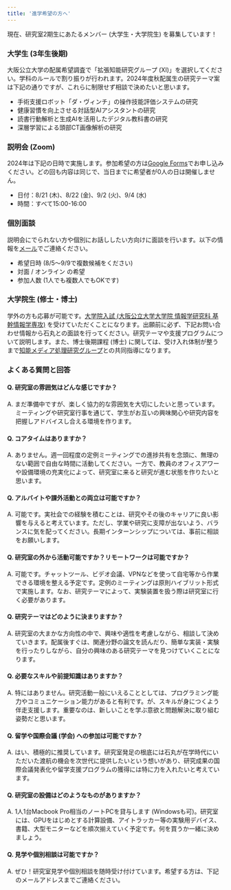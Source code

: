 ```yaml
---
title: '進学希望の方へ'
---
```


現在、研究室2期生にあたるメンバー (大学生・大学院生) を募集しています！

### 大学生 (3年生後期)

大阪公立大学の配属希望調査で「拡張知能研究グループ (XI)」を選択してください。学科のルールで割り振りが行われます。2024年度秋配属生の研究テーマ案は下記の通りですが、これらに制限せず相談で決めたいと思います。

* 手術支援ロボット「ダ・ヴィンチ」の操作技能評価システムの研究
* 健康習慣を向上させる対話型AIアシスタントの研究
* 読書行動解析と生成AIを活用したデジタル教科書の研究
* 深層学習による頭部CT画像解析の研究

<div class="index-card-container">
  <div class="index-card-item call-card-item">
    <h3>説明会 (Zoom)</h3>
    <p>2024年は下記の日時で実施します。参加希望の方は<a href="https://docs.google.com/forms/d/e/1FAIpQLSdyTnHZKKXd77dbTpYvT09IRC4OnECZuHbQN0inYCdFPDpYrg/viewform">Google Forms</a>でお申し込みください。どの回も内容は同じで、当日までに希望者が0人の日は開催しません。</p>
    <ul>
      <li>日付：8/21 (木)、8/22 (金)、9/2 (火)、9/4 (水) </li>
      <li>時間：すべて15:00-16:00</li>
    </ul>
  </div>
  <div class="index-card-item call-card-item">
    <h3>個別面談</h3>
    <p>説明会にでられない方や個別にお話ししたい方向けに面談を行います。以下の情報を<a href="#%E3%81%8A%E5%95%8F%E3%81%84%E5%90%88%E3%82%8F%E3%81%9B">メール</a>でご連絡ください。</p>
    <ul>
      <li>希望日時 (8/5〜9/9で複数候補をください)</li>
      <li>対面 / オンライン の希望</li>
      <li>参加人数 (1人でも複数人でもOKです)</li>
    </ul>
  </div>
</div>

### 大学院生 (修士・博士)

学外の方も応募が可能です。<a href="https://www.omu.ac.jp/admissions/g/exam_info/graduate/gs_info/" target="_blank" rel="noopener noreferrer">大学院入試 (大阪公立大学大学院 情報学研究科 基幹情報学専攻)</a> を受けていただくことになります。出願前に必ず、下記お問い合わせ情報から石丸との面談を行ってください。研究テーマや支援プログラムについて説明します。また、博士後期課程 (博士) に関しては、受け入れ体制が整うまで<a href="https://imlab.jp" target="_blank" rel="noopener noreferrer">知能メディア処理研究グループ</a>との共同指導になります。

### よくある質問と回答

#### Q. 研究室の雰囲気はどんな感じですか？

<p style="margin-top: 0; text-indent: -1.2rem; padding-left: 1.2rem;">A. まだ準備中ですが、楽しく協力的な雰囲気を大切にしたいと思っています。ミーティングや研究室行事を通じて、学生がお互いの興味関心や研究内容を把握しアドバイスし合える環境を作ります。</p>

#### Q. コアタイムはありますか？

<p style="margin-top: 0; text-indent: -1.2rem; padding-left: 1.2rem;">A. ありません。週一回程度の定例ミーティングでの進捗共有を念頭に、無理のない範囲で自由な時間に活動してください。一方で、教員のオフィスアワーや設備環境の充実化によって、研究室に来ると研究が進む状態を作りたいと思います。</p>

#### Q. アルバイトや課外活動との両立は可能ですか？

<p style="margin-top: 0; text-indent: -1.2rem; padding-left: 1.2rem;">A. 可能です。実社会での経験を積むことは、研究やその後のキャリアに良い影響を与えると考えています。ただし、学業や研究に支障が出ないよう、バランスに気を配ってください。長期インターンシップについては、事前に相談をお願いします。</p>

#### Q. 研究室の外から活動可能ですか？リモートワークは可能ですか？

<p style="margin-top: 0; text-indent: -1.2rem; padding-left: 1.2rem;">A. 可能です。チャットツール、ビデオ会議、VPNなどを使って自宅等から作業できる環境を整える予定です。定例のミーティングは原則ハイブリット形式で実施します。なお、研究テーマによって、実験装置を扱う際は研究室に行く必要があります。</p>

#### Q. 研究テーマはどのように決まりますか？

<p style="margin-top: 0; text-indent: -1.2rem; padding-left: 1.2rem;">A. 研究室の大まかな方向性の中で、興味や適性を考慮しながら、相談して決めていきます。配属後すぐは、関連分野の論文を読んだり、簡単な実装・実験を行ったりしながら、自分の興味のある研究テーマを見つけていくことになります。</p>

#### Q. 必要なスキルや前提知識はありますか？

<p style="margin-top: 0; text-indent: -1.2rem; padding-left: 1.2rem;">A. 特にはありません。研究活動一般にいえることとしては、プログラミング能力やコミュニケーション能力があると有利です。が、スキルが身につくよう伴走支援します。重要なのは、新しいことを学ぶ意欲と問題解決に取り組む姿勢だと思います。</p>

#### Q. 留学や国際会議 (学会) への参加は可能ですか？

<p style="margin-top: 0; text-indent: -1.2rem; padding-left: 1.2rem;">A. はい、積極的に推奨しています。研究室発足の根底には石丸が在学時代にいただいた渡航の機会を次世代に提供したいという想いがあり、研究成果の国際会議発表化や留学支援プログラムの獲得には特に力を入れたいと考えています。</p>

#### Q. 研究室の設備はどのようなものがありますか？

<p style="margin-top: 0; text-indent: -1.2rem; padding-left: 1.2rem;">A. 1人1台Macbook Pro相当のノートPCを貸与します (Windowsも可)。研究室には、GPUをはじめとする計算設備、アイトラッカー等の実験用デバイス、書籍、大型モニターなどを順次揃えていく予定です。何を買うか一緒に決めましょう。</p>

#### Q. 見学や個別相談は可能ですか？

<p style="margin-top: 0; text-indent: -1.2rem; padding-left: 1.2rem;">A. ぜひ！研究室見学や個別相談を随時受け付けています。希望する方は、下記のメールアドレスまでご連絡ください。</p>